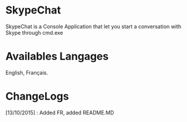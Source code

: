 # SkypeChat

SkypeChat is a Console Application that let you start a conversation with Skype through cmd.exe

# Availables Langages

English, Français.

# ChangeLogs

[13/10/2015] : Added FR, added README.MD
